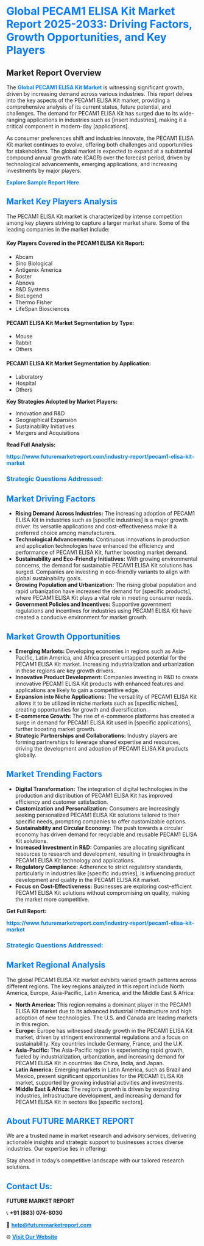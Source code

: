 <h1 style="color: #007BFF;">Global PECAM1 ELISA Kit Market Report 2025-2033: Driving Factors, Growth Opportunities, and Key Players</h1>

<section id="overview">
<h2>Market Report Overview</h2>
<p>The <a href="https://www.futuremarketreport.com/industry-report/pecam1-elisa-kit-market" style="color: #007BFF; text-decoration: none;"><strong>Global PECAM1 ELISA Kit Market</strong></a> is witnessing significant growth, driven by increasing demand across various industries. This report delves into the key aspects of the PECAM1 ELISA Kit market, providing a comprehensive analysis of its current status, future potential, and challenges. The demand for PECAM1 ELISA Kit has surged due to its wide-ranging applications in industries such as [insert industries], making it a critical component in modern-day [applications].</p>
<p>As consumer preferences shift and industries innovate, the PECAM1 ELISA Kit market continues to evolve, offering both challenges and opportunities for stakeholders. The global market is expected to expand at a substantial compound annual growth rate (CAGR) over the forecast period, driven by technological advancements, emerging applications, and increasing investments by major players.</p>
</section>

<section id="overview">
<p><a href="https://www.futuremarketreport.com/request-sample/reportId=79381" style="color: #007BFF; text-decoration: none;"><strong>Explore Sample Report Here</strong></a></p>
</section>

<section id="key-players">
<h2 style="color: #007BFF;">Market Key Players Analysis</h2>
<p>The PECAM1 ELISA Kit market is characterized by intense competition among key players striving to capture a larger market share. Some of the leading companies in the market include:</p>
<h4>Key Players Covered in the PECAM1 ELISA Kit Report:</h4>
<ul><li>Abcam</li><li>Sino Biological</li><li>Antigenix America</li><li>Boster</li><li>Abnova</li><li>R&amp;D Systems</li><li>BioLegend</li><li>Thermo Fisher</li><li>LifeSpan Biosciences</li></ul>
<h4>PECAM1 ELISA Kit Market Segmentation by Type:</h4>
<ul><li>Mouse</li><li>Rabbit</li><li>Others</li></ul>

<h4>PECAM1 ELISA Kit Market Segmentation by Application:</h4>
<ul><li>Laboratory</li><li>Hospital</li><li>Others</li></ul>
<p><strong>Key Strategies Adopted by Market Players:</strong></p>
<ul>
<li>Innovation and R&D</li>
<li>Geographical Expansion</li>
<li>Sustainability Initiatives</li>
<li>Mergers and Acquisitions</li>
</ul>
</section>

<section>
<p><strong>Read Full Analysis: </strong></p><a href="https://www.futuremarketreport.com/industry-report/pecam1-elisa-kit-market" style="color: #007BFF; text-decoration: none;"><strong>https://www.futuremarketreport.com/industry-report/pecam1-elisa-kit-market</strong></a>
<h3 style="color: #007BFF;">Strategic Questions Addressed:</h3>
</section>

<section id="driving-factors">
<h2 style="color: #007BFF;">Market Driving Factors</h2>
<ul>
<li><strong>Rising Demand Across Industries:</strong> The increasing adoption of PECAM1 ELISA Kit in industries such as [specific industries] is a major growth driver. Its versatile applications and cost-effectiveness make it a preferred choice among manufacturers.</li>
<li><strong>Technological Advancements:</strong> Continuous innovations in production and application technologies have enhanced the efficiency and performance of PECAM1 ELISA Kit, further boosting market demand.</li>
<li><strong>Sustainability and Eco-Friendly Initiatives:</strong> With growing environmental concerns, the demand for sustainable PECAM1 ELISA Kit solutions has surged. Companies are investing in eco-friendly variants to align with global sustainability goals.</li>
<li><strong>Growing Population and Urbanization:</strong> The rising global population and rapid urbanization have increased the demand for [specific products], where PECAM1 ELISA Kit plays a vital role in meeting consumer needs.</li>
<li><strong>Government Policies and Incentives:</strong> Supportive government regulations and incentives for industries using PECAM1 ELISA Kit have created a conducive environment for market growth.</li>
</ul>
</section>

<section id="growth-opportunities">
<h2 style="color: #007BFF;">Market Growth Opportunities</h2>
<ul>
<li><strong>Emerging Markets:</strong> Developing economies in regions such as Asia-Pacific, Latin America, and Africa present untapped potential for the PECAM1 ELISA Kit market. Increasing industrialization and urbanization in these regions are key growth drivers.</li>
<li><strong>Innovative Product Development:</strong> Companies investing in R&D to create innovative PECAM1 ELISA Kit products with enhanced features and applications are likely to gain a competitive edge.</li>
<li><strong>Expansion into Niche Applications:</strong> The versatility of PECAM1 ELISA Kit allows it to be utilized in niche markets such as [specific niches], creating opportunities for growth and diversification.</li>
<li><strong>E-commerce Growth:</strong> The rise of e-commerce platforms has created a surge in demand for PECAM1 ELISA Kit used in [specific applications], further boosting market growth.</li>
<li><strong>Strategic Partnerships and Collaborations:</strong> Industry players are forming partnerships to leverage shared expertise and resources, driving the development and adoption of PECAM1 ELISA Kit products globally.</li>
</ul>
</section>

<section id="trending-factors">
<h2 style="color: #007BFF;">Market Trending Factors</h2>
<ul>
<li><strong>Digital Transformation:</strong> The integration of digital technologies in the production and distribution of PECAM1 ELISA Kit has improved efficiency and customer satisfaction.</li>
<li><strong>Customization and Personalization:</strong> Consumers are increasingly seeking personalized PECAM1 ELISA Kit solutions tailored to their specific needs, prompting companies to offer customizable options.</li>
<li><strong>Sustainability and Circular Economy:</strong> The push towards a circular economy has driven demand for recyclable and reusable PECAM1 ELISA Kit solutions.</li>
<li><strong>Increased Investment in R&D:</strong> Companies are allocating significant resources to research and development, resulting in breakthroughs in PECAM1 ELISA Kit technology and applications.</li>
<li><strong>Regulatory Compliance:</strong> Adherence to strict regulatory standards, particularly in industries like [specific industries], is influencing product development and quality in the PECAM1 ELISA Kit market.</li>
<li><strong>Focus on Cost-Effectiveness:</strong> Businesses are exploring cost-efficient PECAM1 ELISA Kit solutions without compromising on quality, making the market more competitive.</li>
</ul>
</section>

<section>
<p><strong>Get Full Report: </strong></p><a href="https://www.futuremarketreport.com/industry-report/pecam1-elisa-kit-market" style="color: #007BFF; text-decoration: none;"><strong>https://www.futuremarketreport.com/industry-report/pecam1-elisa-kit-market</strong></a>
<h3 style="color: #007BFF;">Strategic Questions Addressed:</h3>
</section>


<section id="regional-analysis">
<h2 style="color: #007BFF;">Market Regional Analysis</h2>
<p>The global PECAM1 ELISA Kit market exhibits varied growth patterns across different regions. The key regions analyzed in this report include North America, Europe, Asia-Pacific, Latin America, and the Middle East & Africa:</p>
<ul>
<li><strong>North America:</strong> This region remains a dominant player in the PECAM1 ELISA Kit market due to its advanced industrial infrastructure and high adoption of new technologies. The U.S. and Canada are leading markets in this region.</li>
<li><strong>Europe:</strong> Europe has witnessed steady growth in the PECAM1 ELISA Kit market, driven by stringent environmental regulations and a focus on sustainability. Key countries include Germany, France, and the U.K.</li>
<li><strong>Asia-Pacific:</strong> The Asia-Pacific region is experiencing rapid growth, fueled by industrialization, urbanization, and increasing demand for PECAM1 ELISA Kit in countries like China, India, and Japan.</li>
<li><strong>Latin America:</strong> Emerging markets in Latin America, such as Brazil and Mexico, present significant opportunities for the PECAM1 ELISA Kit market, supported by growing industrial activities and investments.</li>
<li><strong>Middle East & Africa:</strong> The region’s growth is driven by expanding industries, infrastructure development, and increasing demand for PECAM1 ELISA Kit in sectors like [specific sectors].</li>
</ul>
</section>

<footer>
<h2 style="color: #007BFF;">About FUTURE MARKET REPORT</h2>
<p>We are a trusted name in market research and advisory services, delivering actionable insights and strategic support to businesses across diverse industries. Our expertise lies in offering:</p>

<p>Stay ahead in today’s competitive landscape with our tailored research solutions.</p>

<h2 style="color: #007BFF;">Contact Us:</h2>
<p><strong>FUTURE MARKET REPORT</strong></p>
<p>📞 <strong>+91 (883) 074-8030</strong></p>
<p>📧 <strong><a href="mailto:help@futuremarketreport.com" style="color: #007BFF;">help@futuremarketreport.com</a></strong></p>
<p>🌐 <strong><a href="https://www.futuremarketreport.com/" style="color: #007BFF;">Visit Our Website</a></strong></p>
</footer>